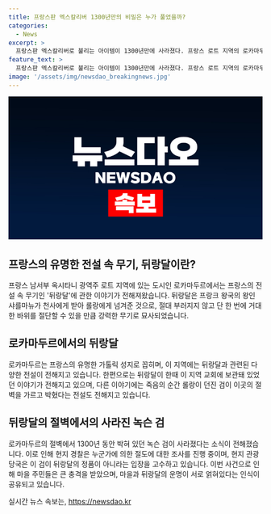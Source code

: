```yaml
---
title: 프랑스판 엑스칼리버 1300년만의 비밀은 누가 풀었을까?
categories:
  - News
excerpt: >
  프랑스판 엑스칼리버로 불리는 아이템이 1300년만에 사라졌다. 프랑스 로트 지역의 로카마두르 절벽에서 10m 높이에 박혀 있던 녹슨 검이 누군가에 의해 절도되었다. 이 검은 프랑스 전설 속 뒤랑달로 알려졌으며, 로카마두르는 뒤랑달이 절벽을 가르고 박힌 곳으로 유명하다. 하지만 절도된 검은 뒤랑달의 복제품일 뿐이라는 주장이 나왔다. 이로써 마을 사람들은 충격받고 있는데, 관광 당국은 전설과 마을의 운명이 서로 얽혀 있다고 전했다.
feature_text: >
  프랑스판 엑스칼리버로 불리는 아이템이 1300년만에 사라졌다. 프랑스 로트 지역의 로카마두르 절벽에서 10m 높이에 박혀 있던 녹슨 검이 누군가에 의해 절도되었다. 이 검은 프랑스 전설 속 뒤랑달로 알려졌으며, 로카마두르는 뒤랑달이 절벽을 가르고 박힌 곳으로 유명하다. 하지만 절도된 검은 뒤랑달의 복제품일 뿐이라는 주장이 나왔다. 이로써 마을 사람들은 충격받고 있는데, 관광 당국은 전설과 마을의 운명이 서로 얽혀 있다고 전했다.
image: '/assets/img/newsdao_breakingnews.jpg'
---
```


<p><img src="/assets/img/newsdao_breakingnews.jpg" alt="ontimetimes 속보" /></p>

<h2 data-ke-size="size26">프랑스의 유명한 전설 속 무기, 뒤랑달이란?</h2>

<p data-ke-size="size16">프랑스 남서부 옥시타니 광역주 로트 지역에 있는 도시인 로카마두르에서는 프랑스의 전설 속 무기인 '뒤랑달'에 관한 이야기가 전해져왔습니다. 뒤랑달은 프랑크 왕국의 왕인 샤를마뉴가 천사에게 받아 롤랑에게 넘겨준 것으로, 절대 부러지지 않고 단 한 번에 거대한 바위를 절단할 수 있을 만큼 강력한 무기로 묘사되었습니다.</p>

<h2 data-ke-size="size26">로카마두르에서의 뒤랑달</h2>

<p data-ke-size="size16">로카마두르는 프랑스의 유명한 가톨릭 성지로 꼽히며, 이 지역에는 뒤랑달과 관련된 다양한 전설이 전해지고 있습니다. 한편으로는 뒤랑달이 한때 이 지역 교회에 보관돼 있었던 이야기가 전해지고 있으며, 다른 이야기에는 죽음의 순간 롤랑이 던진 검이 이곳의 절벽을 가르고 박혔다는 전설도 전해지고 있습니다.</p>

<h2 data-ke-size="size26">뒤랑달의 절벽에서의 사라진 녹슨 검</h2>

<p data-ke-size="size16">로카마두르의 절벽에서 1300년 동안 박혀 있던 녹슨 검이 사라졌다는 소식이 전해졌습니다. 이로 인해 현지 경찰은 누군가에 의한 절도에 대한 조사를 진행 중이며, 현지 관광 당국은 이 검이 뒤랑달의 정품이 아니라는 입장을 고수하고 있습니다. 이번 사건으로 인해 마을 주민들은 큰 충격을 받았으며, 마을과 뒤랑달의 운명이 서로 얽혀있다는 인식이 공유되고 있습니다.</p>
실시간 뉴스 속보는, <a href="https://newsdao.kr" rel="dofollow">https://newsdao.kr</a>


